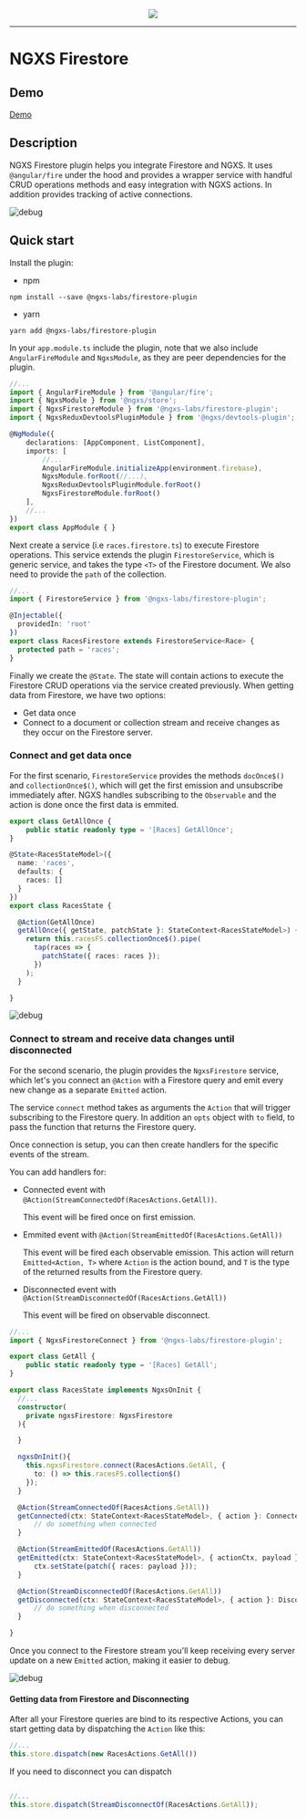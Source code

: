 <p align="center">
  <img src="https://raw.githubusercontent.com/ngxs-labs/emitter/master/docs/assets/logo.png">
</p>

---

# NGXS Firestore

## Demo

[Demo](https://ngxs-firebase-plugin.netlify.com/)

## Description

NGXS Firestore plugin helps you integrate Firestore and NGXS. It uses `@angular/fire` under the hood and provides a wrapper service with handful CRUD operations methods and easy integration with NGXS actions. In addition provides tracking of active connections.

![debug](https://raw.githubusercontent.com/ngxs-labs/firebase-plugin/master/docs/assets/readme_debug_data.png)

## Quick start

Install the plugin:

* npm

```console
npm install --save @ngxs-labs/firestore-plugin
```

* yarn

```console
yarn add @ngxs-labs/firestore-plugin
```

In your `app.module.ts` include the plugin, note that we also include `AngularFireModule` and `NgxsModule`, as they are peer dependencies for the plugin.

```ts
//...
import { AngularFireModule } from '@angular/fire';
import { NgxsModule } from '@ngxs/store';
import { NgxsFirestoreModule } from '@ngxs-labs/firestore-plugin';
import { NgxsReduxDevtoolsPluginModule } from '@ngxs/devtools-plugin';

@NgModule({
    declarations: [AppComponent, ListComponent],
    imports: [
        //...
        AngularFireModule.initializeApp(environment.firebase),
        NgxsModule.forRoot(//...),      
        NgxsReduxDevtoolsPluginModule.forRoot()
        NgxsFirestoreModule.forRoot()
    ],
    //...
})
export class AppModule { }
```

Next create a service (i.e `races.firestore.ts`) to execute Firestore operations. This service extends the plugin `FirestoreService`, which is generic service, and takes the type `<T>` of the Firestore document. We also need to provide the `path` of the collection.

```ts
//...
import { FirestoreService } from '@ngxs-labs/firestore-plugin';

@Injectable({
  providedIn: 'root'
})
export class RacesFirestore extends FirestoreService<Race> {
  protected path = 'races';
}

```

Finally we create the `@State`. The state will contain actions to execute the Firestore CRUD operations via the service created previously. When getting data from Firestore, we have two options:

* Get data once
* Connect to a document or collection stream and receive changes as they occur on the Firestore server.

### Connect and get data once

For the first scenario, `FirestoreService` provides the methods `docOnce$()` and `collectionOnce$()`, which will get the first emission and unsubscribe immediately after. NGXS handles subscribing to the `Observable` and the action is done once the first data is emmited.

```ts
export class GetAllOnce {
    public static readonly type = '[Races] GetAllOnce';
}

@State<RacesStateModel>({
  name: 'races',
  defaults: {
    races: []
  }
})
export class RacesState {

  @Action(GetAllOnce)
  getAllOnce({ getState, patchState }: StateContext<RacesStateModel>) {
    return this.racesFS.collectionOnce$().pipe(
      tap(races => {        
        patchState({ races: races });      
      })
    );
  }

}
```

![debug](https://raw.githubusercontent.com/ngxs-labs/firebase-plugin/master/docs/assets/readme_get_all_once.png)

### Connect to stream and receive data changes until disconnected

For the second scenario, the plugin provides the `NgxsFirestore` service, which let's you connect an `@Action` with a Firestore query and emit every new change as a separate `Emitted` action.

The service `connect` method takes as arguments the `Action` that will trigger subscribing to the Firestore query. In addition an `opts` object with `to` field, to pass the function that returns the Firestore query.

Once connection is setup, you can then create handlers for the specific events of the stream.

You can add handlers for:
* Connected event with `@Action(StreamConnectedOf(RacesActions.GetAll))`. 
  
  This event will be fired once on first emission.

* Emmited event with `@Action(StreamEmittedOf(RacesActions.GetAll))`

  This event will be fired each observable emission. This action will return `Emitted<Action, T>` where `Action` is the action bound, and `T` is the type of the returned results from the Firestore query. 

* Disconnected event with `@Action(StreamDisconnectedOf(RacesActions.GetAll))`

  This event will be fired on observable disconnect.

```ts
//...
import { NgxsFirestoreConnect } from '@ngxs-labs/firestore-plugin';

export class GetAll {
    public static readonly type = '[Races] GetAll';
}

export class RacesState implements NgxsOnInit {
  //...
  constructor(
    private ngxsFirestore: NgxsFirestore
  ){

  }

  ngxsOnInit(){
    this.ngxsFirestore.connect(RacesActions.GetAll, {
      to: () => this.racesFS.collection$()
    });
  }

  @Action(StreamConnectedOf(RacesActions.GetAll))
  getConnected(ctx: StateContext<RacesStateModel>, { action }: Connected<RacesActions.Get>) {
      // do something when connected
  }

  @Action(StreamEmittedOf(RacesActions.GetAll))
  getEmitted(ctx: StateContext<RacesStateModel>, { actionCtx, payload }: Emitted<RacesActions.Get, Race>) {      
      ctx.setState(patch({ races: payload }));
  }

  @Action(StreamDisconnectedOf(RacesActions.GetAll))
  getDisconnected(ctx: StateContext<RacesStateModel>, { action }: Disconnected<RacesActions.Get>) {
      // do something when disconnected
  }

}
```

Once you connect to the Firestore stream you'll keep receiving every server update on a new `Emitted` action, making it easier to debug.

![debug](https://raw.githubusercontent.com/ngxs-labs/firebase-plugin/master/docs/assets/readme_actions_emit.gif)

#### Getting data from Firestore and Disconnecting

After all your Firestore queries are bind to its respective Actions, you can start getting data by dispatching the `Action` like this:

```ts
//...
this.store.dispatch(new RacesActions.GetAll())
```

If you need to disconnect you can dispatch

```ts

//...
this.store.dispatch(StreamDisconnectOf(RacesActions.GetAll));
```

<!-- * Using `ngxsFirestoreConnect` pipe

```html
<h5>Total: {{ total$ | async | ngxsFirestoreConnect: '[Races] GetAll' }}</h5>
```

We need to pass the action `type` you want to connect to, and the pipe will connect when the component initiates and will automatically disconnect when the component is destroyed.


* Manually dispatching actions

Alternatively, you can manually decide when to connect / disconnect to a stream, this becomes specially helpful if you need to listen for changes other than a component lifecylce.

```ts
//...
this.store.dispatch(new GetAll());
//...
```

```ts
//...
this.store.dispatch(new Disconnect(GetAll));
//...
``` -->